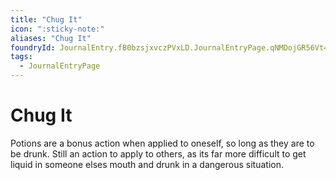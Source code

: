 ```yaml
---
title: "Chug It"
icon: ":sticky-note:"
aliases: "Chug It"
foundryId: JournalEntry.fB0bzsjxvczPVxLD.JournalEntryPage.qNMDojGR56Vt4NOk
tags:
  - JournalEntryPage
---
```


# Chug It
Potions are a bonus action when applied to oneself, so long as they are to be drunk. Still an action to apply to others, as its far more difficult to get liquid in someone elses mouth and drunk in a dangerous situation.